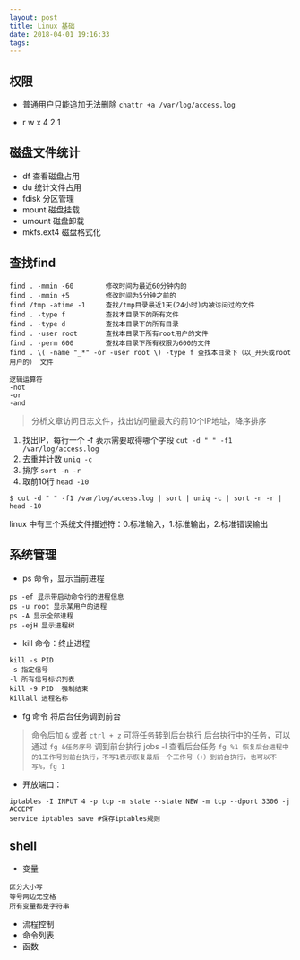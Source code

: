 ```yaml
---
layout: post
title: Linux 基础
date: 2018-04-01 19:16:33
tags:
---
```

## 权限
* 普通用户只能追加无法删除
`chattr +a /var/log/access.log`

* r w x 4 2 1

## 磁盘文件统计
* df 查看磁盘占用
* du 统计文件占用
* fdisk 分区管理
* mount 磁盘挂载
* umount 磁盘卸载
* mkfs.ext4 磁盘格式化

## 查找find
```
find . -mmin -60 		修改时间为最近60分钟内的
find . -mmin +5  		修改时间为5分钟之前的
find /tmp -atime -1 	查找/tmp目录最近1天(24小时)内被访问过的文件
find . -type f 			查找本目录下的所有文件
find . -type d 			查找本目录下的所有目录
find . -user root 		查找本目录下所有root用户的文件
find . -perm 600 		查找本目录下所有权限为600的文件
find . \( -name "_*" -or -user root \) -type f 查找本目录下（以_开头或root用户的） 文件

逻辑运算符
-not
-or
-and
```

>分析文章访问日志文件，找出访问量最大的前10个IP地址，降序排序
1. 找出IP，每行一个 -f 表示需要取得哪个字段
`cut -d " " -f1 /var/log/access.log`
2. 去重并计数
`uniq -c`
3. 排序
`sort -n -r`
4. 取前10行
`head -10`

`$ cut -d " " -f1 /var/log/access.log | sort | uniq -c | sort -n -r | head -10`

linux 中有三个系统文件描述符：0.标准输入，1.标准输出，2.标准错误输出


## 系统管理
* ps 命令，显示当前进程
```
ps -ef 显示带启动命令行的进程信息
ps -u root 显示某用户的进程
ps -A 显示全部进程
ps -ejH 显示进程树
```

* kill 命令：终止进程
```
kill -s PID
-s 指定信号
-l 所有信号标识列表
kill -9 PID  强制结束
killall 进程名称
```

* fg 命令 将后台任务调到前台
> 命令后加 `&` 或者 `ctrl + z` 可将任务转到后台执行
> 后台执行中的任务，可以通过 `fg &任务序号` 调到前台执行
> jobs -l 查看后台任务
`fg %1 恢复后台进程中的1工作号到前台执行，不写1表示恢复最后一个工作号（+）到前台执行，也可以不写%，fg 1`


* 开放端口：
```
iptables -I INPUT 4 -p tcp -m state --state NEW -m tcp --dport 3306 -j ACCEPT
service iptables save #保存iptables规则
```

## shell
* 变量
```
区分大小写
等号两边无空格
所有变量都是字符串
```

* 流程控制
* 命令列表
* 函数

